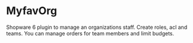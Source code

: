 # MyfavOrg
Shopware 6 plugin to manage an organizations staff. Create roles, acl and teams. You can manage orders for team members and limit budgets.
